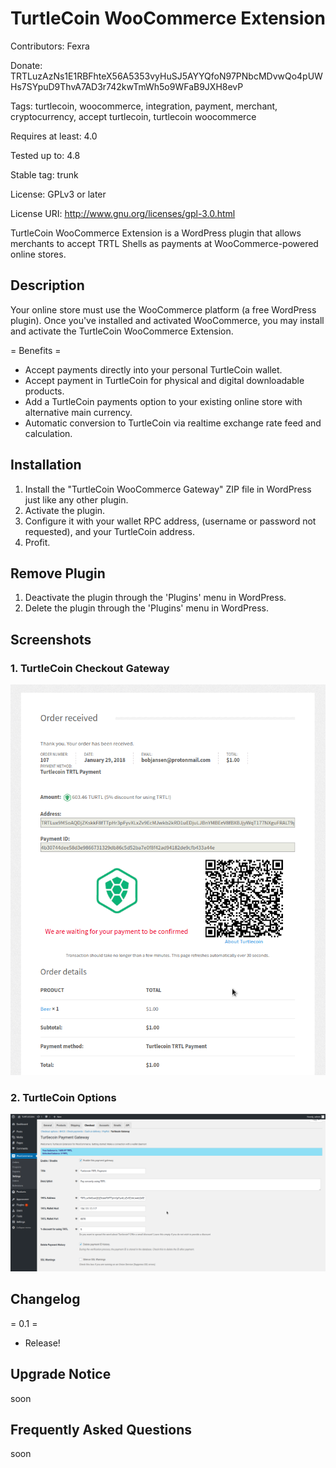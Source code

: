 # TurtleCoin WooCommerce Extension

Contributors: Fexra

Donate: TRTLuzAzNs1E1RBFhteX56A5353vyHuSJ5AYYQfoN97PNbcMDvwQo4pUWHs7SYpuD9ThvA7AD3r742kwTmWh5o9WFaB9JXH8evP

Tags: turtlecoin, woocommerce, integration, payment, merchant, cryptocurrency, accept turtlecoin, turtlecoin woocommerce

Requires at least: 4.0

Tested up to: 4.8

Stable tag: trunk

License: GPLv3 or later

License URI: http://www.gnu.org/licenses/gpl-3.0.html
 
TurtleCoin WooCommerce Extension is a WordPress plugin that allows merchants to accept TRTL Shells as payments at WooCommerce-powered online stores.

## Description

Your online store must use the WooCommerce platform (a free WordPress plugin).
Once you've installed and activated WooCommerce, you may install and activate the TurtleCoin WooCommerce Extension.

= Benefits =

* Accept payments directly into your personal TurtleCoin wallet.
* Accept payment in TurtleCoin for physical and digital downloadable products.
* Add a TurtleCoin payments option to your existing online store with alternative main currency.
* Automatic conversion to TurtleCoin via realtime exchange rate feed and calculation.

## Installation

1. Install the "TurtleCoin WooCommerce Gateway" ZIP file in WordPress just like any other plugin.
2. Activate the plugin.
3. Configure it with your wallet RPC address, (username or password not requested), and your TurtleCoin address.
4. Profit.

## Remove Plugin

1. Deactivate the plugin through the 'Plugins' menu in WordPress.
2. Delete the plugin through the 'Plugins' menu in WordPress.

## Screenshots

### 1. TurtleCoin Checkout Gateway  
![gateway](https://github.com/turtlecoin/woo-turtle/blob/master/assets/screenshots/gateway.png "TurtleCoin Checkout Gateway")
  
### 2. TurtleCoin Options  
![options](https://github.com/turtlecoin/woo-turtle/blob/master/assets/screenshots/options.png "TurtleCoin Options")

## Changelog

= 0.1 =
* Release!

## Upgrade Notice

soon

## Frequently Asked Questions

soon
